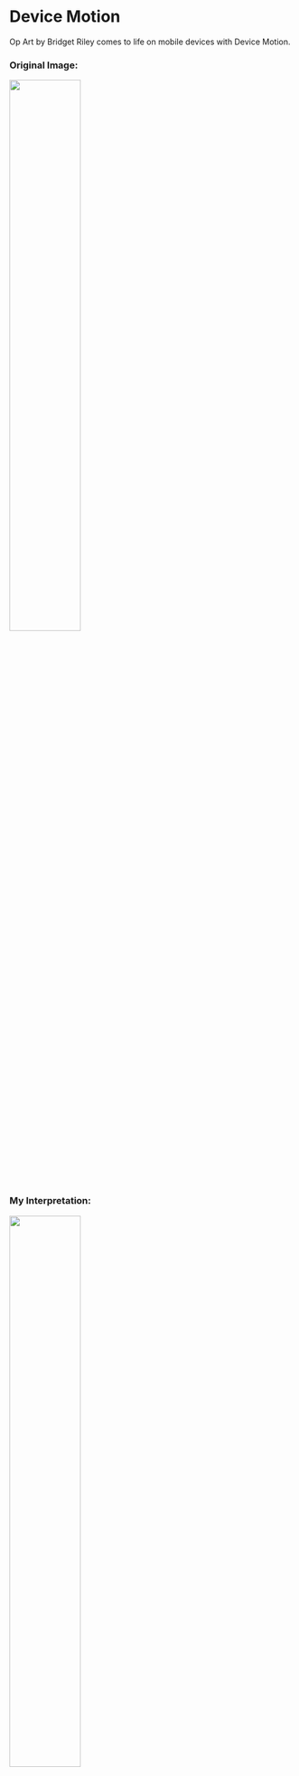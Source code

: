 # Device Motion
Op Art by Bridget Riley comes to life on mobile devices with Device Motion.


### Original Image:
<img align="center" src="https://d7hftxdivxxvm.cloudfront.net/?resize_to=fit&width=800&height=796&quality=80&src=https%3A%2F%2Fd32dm0rphc51dk.cloudfront.net%2FRkVf05cQRyyK5nWo5s8z1w%2Flarge.jpg" width="50%"/> 

### My Interpretation: 
<img align="center" src="https://webpage.pace.edu/zd79703n/homework/hw4/pic1.png" width="50%"/> 
